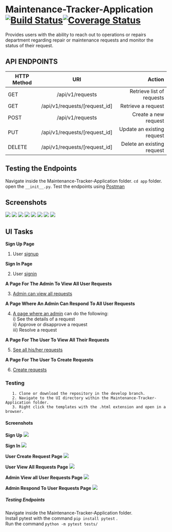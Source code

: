 # Maintenance-Tracker-Application  [![Build Status](https://travis-ci.com/RuthNjeri/Maintenance-Tracker-Application.svg?branch=develop)](https://travis-ci.com/RuthNjeri/Maintenance-Tracker-Application)[![Coverage Status](https://coveralls.io/repos/github/RuthNjeri/Maintenance-Tracker-Application/badge.svg?branch=develop)](https://coveralls.io/github/RuthNjeri/Maintenance-Tracker-Application?branch=develop)
Provides users with the ability to reach out to operations or repairs department regarding repair or maintenance requests and monitor the status of their request.

## API ENDPOINTS ##
| HTTP Method   | URI                          | Action                    |
| ------------- |:----------------------------:|--------------------------:|
| GET	          |/api/v1/requests	             |Retrieve list of requests  |  
| GET           |/api/v1/requests/[request_id] |Retrieve a request         |  
| POST          |/api/v1/requests              |Create a new request       |   
| PUT           |/api/v1/requests/[request_id] |Update an existing request |       
| DELETE        |/api/v1/requests/[request_id] |Delete an existing request | 

## Testing the Endpoints
Navigate inside the Maintenance-Tracker-Application folder. `cd app` folder. open the `__init__.py`. Test the endpoints using [Postman](https://www.getpostman.com/)

## Screenshots
![](http://res.cloudinary.com/dqvk8ugtp/image/upload/v1527927992/Specificreq_txelnk.png)
![](http://res.cloudinary.com/dqvk8ugtp/image/upload/v1527927992/newrequestcreated_enaeaq.png)
![](http://res.cloudinary.com/dqvk8ugtp/image/upload/v1527927991/Login2_nkcuye.png)
![](http://res.cloudinary.com/dqvk8ugtp/image/upload/v1527927991/GetNew_specific_user_request_zst783.png)
![](http://res.cloudinary.com/dqvk8ugtp/image/upload/v1527927991/PutReq_qlalpa.png)
![](http://res.cloudinary.com/dqvk8ugtp/image/upload/v1527927991/DeleteReq_rceurt.png)
![](http://res.cloudinary.com/dqvk8ugtp/image/upload/v1527927991/User1_enw9uw.png)
![](http://res.cloudinary.com/dqvk8ugtp/image/upload/v1527927992/user2_g1zzgo.png)

## UI Tasks ##

**Sign Up Page**<br/>

1. User [signup](https://ruthnjeri.github.io/Maintenance-Tracker-Application/UI/signUp.html)<br/>  

**Sign In Page**<br/>
 
2. User [signin](https://ruthnjeri.github.io/Maintenance-Tracker-Application/UI/signIn.html)<br/>

**A Page For The Admin To View All User Requests**<br/>

3. [Admin can view all requests](https://ruthnjeri.github.io/Maintenance-Tracker-Application/UI/AdminPage.html)<br/>

**A Page Where An Admin Can Respond To All User Requests**<br/>

4. [A page where an admin](https://ruthnjeri.github.io/Maintenance-Tracker-Application/UI/AdminRespondRequests.html) can do the following:<br />
    i)   See the details of a request<br />
    ii)  Approve or disapprove a request<br />
    iii) Resolve a request<br />

**A Page For The User To View All Their Requests**<br>

5. [See all his/her requests](https://ruthnjeri.github.io/Maintenance-Tracker-Application/UI/UserRequests.html)<br />

**A Page For The User To Create Requests**<br/>

6. [Create requests](https://ruthnjeri.github.io/Maintenance-Tracker-Application/UI/createRequest.html)<br />

### Testing ###

```
   1. Clone or download the repository in the develop branch. 
   2. Navigate to the UI directory within the Maintenance-Tracker-Application folder.
   3. Right click the templates with the .html extension and open in a browser.
```
#### Screenshots ####

**Sign Up**
![](http://res.cloudinary.com/dqvk8ugtp/image/upload/v1527539522/Signup_stlonp.png)

**Sign In**
![](http://res.cloudinary.com/dqvk8ugtp/image/upload/v1527539522/Signin_biwjzt.png)

**User Create Request Page**
![](http://res.cloudinary.com/dqvk8ugtp/image/upload/v1527539521/CreateRequest_dpajio.png)

**User View All Requests Page**
![](http://res.cloudinary.com/dqvk8ugtp/image/upload/v1527539522/UserViewAllRequests_izyykh.png)

**Admin View all User Requests Page**
![](http://res.cloudinary.com/dqvk8ugtp/image/upload/v1527539522/AdminViewAllReq_ihjn5f.png)

**Admin Respond To User Requests Page**
![](http://res.cloudinary.com/dqvk8ugtp/image/upload/v1527539522/AdminRespondTorequests_fnuz6m.png)
   
##### Testing Endpoints #####
Navigate inside the Maintenance-Tracker-Application folder.<br>
Install pytest with the command `pip install pytest` .<br>
Run the command ```python -m pytest tests/```

   
   
   
   
